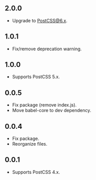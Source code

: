 ## 2.0.0
- Upgrade to PostCSS@6.x.

## 1.0.1
- Fix/remove deprecation warning.

## 1.0.0
- Supports PostCSS 5.x.

## 0.0.5
- Fix package (remove index.js).
- Move babel-core to dev dependency.

## 0.0.4
- Fix package.
- Reorganize files.

## 0.0.1
- Supports PostCSS 4.x.
